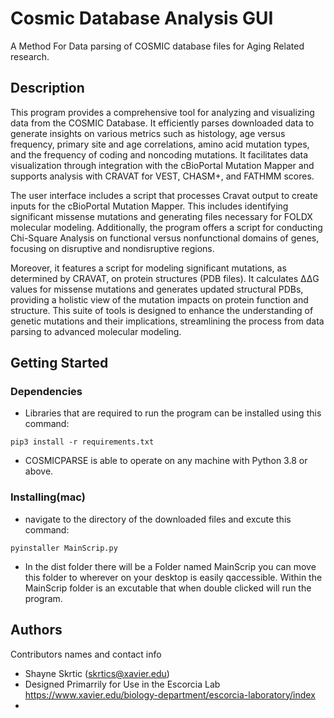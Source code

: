 # Cosmic Database Analysis GUI

A Method For Data parsing of COSMIC database files for Aging Related research.

## Description


This program provides a comprehensive tool for analyzing and visualizing data from the COSMIC Database. It efficiently parses downloaded data to generate insights on various metrics such as histology, age versus frequency, primary site and age correlations, amino acid mutation types, and the frequency of coding and noncoding mutations. It facilitates data visualization through integration with the cBioPortal Mutation Mapper and supports analysis with CRAVAT for VEST, CHASM+, and FATHMM scores.

The user interface includes a script that processes Cravat output to create inputs for the cBioPortal Mutation Mapper. This includes identifying significant missense mutations and generating files necessary for FOLDX molecular modeling. Additionally, the program offers a script for conducting Chi-Square Analysis on functional versus nonfunctional domains of genes, focusing on disruptive and nondisruptive regions.

Moreover, it features a script for modeling significant mutations, as determined by CRAVAT, on protein structures (PDB files). It calculates ΔΔG values for missense mutations and generates updated structural PDBs, providing a holistic view of the mutation impacts on protein function and structure. This suite of tools is designed to enhance the understanding of genetic mutations and their implications, streamlining the process from data parsing to advanced molecular modeling.

## Getting Started

### Dependencies

* Libraries that are required to run the program can be installed using this command:
```
pip3 install -r requirements.txt
```
* COSMICPARSE is able to operate on any machine with Python 3.8 or above.

### Installing(mac)
* navigate to the directory of the downloaded files and excute this command:
```
pyinstaller MainScrip.py
```
* In the dist folder there will be a Folder named MainScrip you can move this folder to wherever on your desktop is easily qaccessible. Within the MainScrip folder is an excutable that when double clicked will run the program. 

## Authors

Contributors names and contact info

* Shayne Skrtic (skrtics@xavier.edu)
* Designed Primarrily for Use in the Escorcia Lab https://www.xavier.edu/biology-department/escorcia-laboratory/index
* 
